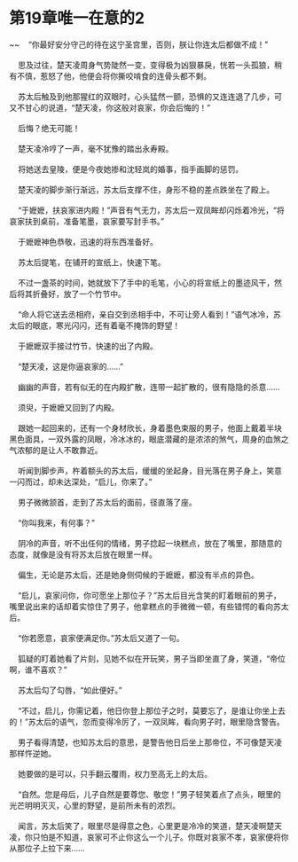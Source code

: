 # 第19章唯一在意的2
~~&nbsp;&nbsp;&nbsp;&nbsp;“你最好安分守己的待在这宁圣宫里，否则，朕让你连太后都做不成！”<br><br>&nbsp;&nbsp;&nbsp;&nbsp;思及过往，楚天凌周身气势陡然一变，变得极为凶狠暴戾，恍若一头孤狼，稍有不慎，惹怒了他，他便会将你撕咬啃食的连骨头都不剩。<br><br>&nbsp;&nbsp;&nbsp;&nbsp;苏太后触及到他那猩红的双眼时，心头猛然一颤，恐惧的又连连退了几步，可又不甘心的说道，“楚天凌，你这般对哀家，你会后悔的！”<br><br>&nbsp;&nbsp;&nbsp;&nbsp;后悔？绝无可能！<br><br>&nbsp;&nbsp;&nbsp;&nbsp;楚天凌冷哼了一声，毫不犹豫的踏出永寿殿。<br><br>&nbsp;&nbsp;&nbsp;&nbsp;将她送去皇陵，便是今夜她掺和沈轻岚的婚事，指手画脚的惩罚。<br><br>&nbsp;&nbsp;&nbsp;&nbsp;楚天凌的脚步渐行渐远，苏太后支撑不住，身形不稳的差点跌坐在了殿上。<br><br>&nbsp;&nbsp;&nbsp;&nbsp;“于嬷嬷，扶哀家进内殿！”声音有气无力，苏太后一双凤眸却闪烁着冷光，“将哀家扶到桌前，准备笔墨，哀家要写封手书。”<br><br>&nbsp;&nbsp;&nbsp;&nbsp;于嬷嬷神色恭敬，迅速的将东西准备好。<br><br>&nbsp;&nbsp;&nbsp;&nbsp;苏太后提笔，在铺开的宣纸上，快速下笔。<br><br>&nbsp;&nbsp;&nbsp;&nbsp;不过一盏茶的时间，她就放下了手中的毛笔，小心的将宣纸上的墨迹风干，然后将其折叠好，放了一个竹节中。<br><br>&nbsp;&nbsp;&nbsp;&nbsp;“命人将它送去丞相府，亲自交到丞相手中，不可让旁人看到！”语气冰冷，苏太后的眼底，寒光闪闪，还有着毫不掩饰的野望！<br><br>&nbsp;&nbsp;&nbsp;&nbsp;于嬷嬷双手接过竹节，快速的出了内殿。<br><br>&nbsp;&nbsp;&nbsp;&nbsp;“楚天凌，这是你逼哀家的……”<br><br>&nbsp;&nbsp;&nbsp;&nbsp;幽幽的声音，若有似无的在内殿扩散，连带一起扩散的，很有隐隐的杀意……<br><br>&nbsp;&nbsp;&nbsp;&nbsp;须臾，于嬷嬷又回到了内殿。<br><br>&nbsp;&nbsp;&nbsp;&nbsp;跟她一起回来的，还有一个身材欣长，身着墨色束服的男子，他面上戴着半块黑色面具，一双外露的凤眼，冷冰冰的，眼底潜藏的是浓浓的煞气，周身的血煞之气浓郁的是让人不敢靠近。<br><br>&nbsp;&nbsp;&nbsp;&nbsp;听闻到脚步声，杵着额头的苏太后，缓缓的坐起身，目光落在男子身上，笑意一闪而过，却未达深处，“启儿，你来了。”<br><br>&nbsp;&nbsp;&nbsp;&nbsp;男子微微颔首，走到了苏太后的面前，径直落了座。<br><br>&nbsp;&nbsp;&nbsp;&nbsp;“你叫我来，有何事？”<br><br>&nbsp;&nbsp;&nbsp;&nbsp;阴冷的声音，听不出任何的情绪，男子捻起一块糕点，放在了嘴里，那随意的态度，就像是没有将苏太后放在眼里一样。<br><br>&nbsp;&nbsp;&nbsp;&nbsp;偏生，无论是苏太后，还是她身侧伺候的于嬷嬷，都没有半点的异色。<br><br>&nbsp;&nbsp;&nbsp;&nbsp;“启儿，哀家问你，你可愿坐上那位子？”苏太后目光含笑的盯着眼前的男子，嘴里说出来的话却着实惊住了男子，他拿糕点的手微微一顿，有些错愕的看向苏太后。<br><br>&nbsp;&nbsp;&nbsp;&nbsp;“你若愿意，哀家便满足你。”苏太后又道了一句。<br><br>&nbsp;&nbsp;&nbsp;&nbsp;狐疑的盯着她看了片刻，见她不似在开玩笑，男子当即坐直了身，笑道，“帝位啊，谁不喜欢？”<br><br>&nbsp;&nbsp;&nbsp;&nbsp;苏太后勾了勾唇，“如此便好。”<br><br>&nbsp;&nbsp;&nbsp;&nbsp;“不过，启儿，你需记着，他日你登上那位子之时，莫要忘了，是谁让你坐上去的！”苏太后的语气，忽而变得冷厉了，一双凤眸，看向男子时，眼里隐含警告。<br><br>&nbsp;&nbsp;&nbsp;&nbsp;男子看得清楚，也知苏太后的意思，是警告他日后坐上那帝位，不可像楚天凌那样忤逆她。<br><br>&nbsp;&nbsp;&nbsp;&nbsp;她要做的是可以，只手翻云覆雨，权力至高无上的太后。<br><br>&nbsp;&nbsp;&nbsp;&nbsp;“自然。您是母后，儿子自然是要尊您、敬您！”男子轻笑着点了点头，眼里的光芒明明灭灭，心里的野望，是前所未有的浓烈。<br><br>&nbsp;&nbsp;&nbsp;&nbsp;闻言，苏太后笑了，眼里尽是得意之色，心里更是冷冷的笑道，楚天凌啊楚天凌，你只怕是不知道，哀家可不止你这么一个儿子。你既对哀家不孝，哀家便将你从那位子上拉下来……<br><br>
                    

<script>_fwqdsqadxfw()</script>
<div><script>_dfwf1dw();</script></div>
<div><script>_dfwf1agdw();</script></div>
                